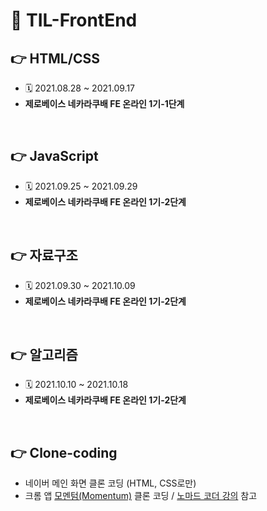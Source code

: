 # 📌 TIL-FrontEnd


## 👉 HTML/CSS
- 🗓 2021.08.28 ~ 2021.09.17
- **제로베이스 네카라쿠배 FE 온라인 1기-1단계**  

<br>
 
## 👉 JavaScript
- 🗓 2021.09.25 ~ 2021.09.29
- **제로베이스 네카라쿠배 FE 온라인 1기-2단계**  

<br>
 


## 👉 자료구조
- 🗓 2021.09.30 ~ 2021.10.09
- **제로베이스 네카라쿠배 FE 온라인 1기-2단계**  

<br>
 


## 👉 알고리즘
- 🗓 2021.10.10 ~ 2021.10.18
- **제로베이스 네카라쿠배 FE 온라인 1기-2단계**  

<br>
 



## 👉 Clone-coding
- 네이버 메인 화면 클론 코딩 (HTML, CSS로만) 
- 크롬 앱 <a href="https://bit.ly/3o3kVFh">모멘텀(Momentum)</a> 클론 코딩  / <a href="https://nomadcoders.co/javascript-for-beginners">노마드 코더 강의</a> 참고 